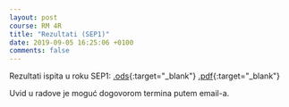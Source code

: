 ```yaml
---
layout: post
course: RM 4R
title: "Rezultati (SEP1)"
date: 2019-09-05 16:25:06 +0100
comments: false
---
```


Rezultati ispita u roku SEP1: 
[.ods](/courses/rm/results/2019_R/RM_4R_SEP1_2018_2019.ods){:target="_blank"} 
[.pdf](/courses/rm/results/2019_R/RM_4R_SEP1_2018_2019.pdf){:target="_blank"}

Uvid u radove je moguć dogovorom termina putem email-a.